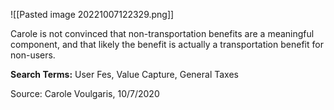 ![[Pasted image 20221007122329.png]]

Carole is not convinced that non-transportation benefits are a meaningful component, and that likely the benefit is actually a transportation benefit for non-users. 


**Search Terms:** User Fes, Value Capture, General Taxes

Source: Carole Voulgaris, 10/7/2020